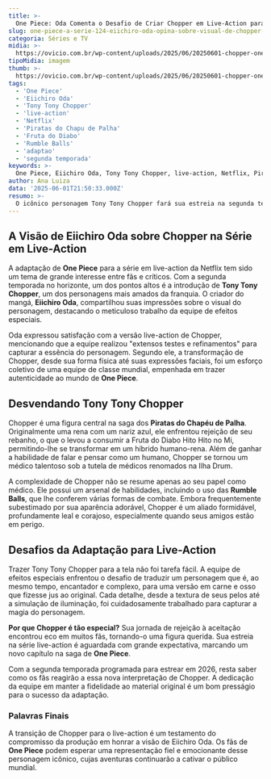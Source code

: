 ```yaml
---
title: >-
  One Piece: Oda Comenta o Desafio de Criar Chopper em Live-Action para a 2ª Temporada
slug: one-piece-a-serie-124-eiichiro-oda-opina-sobre-visual-de-chopper-na-2-temporada
categoria: Séries e TV
midia: >-
  https://ovicio.com.br/wp-content/uploads/2025/06/20250601-chopper-one-piece-a-serie.webp
tipoMidia: imagem
thumb: >-
  https://ovicio.com.br/wp-content/uploads/2025/06/20250601-chopper-one-piece-a-serie.webp
tags:
  - 'One Piece'
  - 'Eiichiro Oda'
  - 'Tony Tony Chopper'
  - 'live-action'
  - 'Netflix'
  - 'Piratas do Chapu de Palha'
  - 'Fruta do Diabo'
  - 'Rumble Balls'
  - 'adaptao'
  - 'segunda temporada'
keywords: >-
  One Piece, Eiichiro Oda, Tony Tony Chopper, live-action, Netflix, Piratas do Chapéu de Palha, Fruta do Diabo, Rumble Balls, adaptação, segunda temporada
author: Ana Luiza
data: '2025-06-01T21:50:33.000Z'
resumo: >-
  O icônico personagem Tony Tony Chopper fará sua estreia na segunda temporada da série em live-action de One Piece, com Eiichiro Oda elogiando a dedicação da equipe de efeitos especiais. Descubra os desafios e curiosidades sobre a adaptação do querido médico dos Piratas do Chapéu de Palha.
---
```


## A Visão de Eiichiro Oda sobre Chopper na Série em Live-Action

A adaptação de **One Piece** para a série em live-action da Netflix tem sido um tema de grande interesse entre fãs e críticos. Com a segunda temporada no horizonte, um dos pontos altos é a introdução de **Tony Tony Chopper**, um dos personagens mais amados da franquia. O criador do mangá, **Eiichiro Oda**, compartilhou suas impressões sobre o visual do personagem, destacando o meticuloso trabalho da equipe de efeitos especiais.

Oda expressou satisfação com a versão live-action de Chopper, mencionando que a equipe realizou "extensos testes e refinamentos" para capturar a essência do personagem. Segundo ele, a transformação de Chopper, desde sua forma física até suas expressões faciais, foi um esforço coletivo de uma equipe de classe mundial, empenhada em trazer autenticidade ao mundo de **One Piece**.

## Desvendando Tony Tony Chopper

Chopper é uma figura central na saga dos **Piratas do Chapéu de Palha**. Originalmente uma rena com um nariz azul, ele enfrentou rejeição de seu rebanho, o que o levou a consumir a Fruta do Diabo Hito Hito no Mi, permitindo-lhe se transformar em um híbrido humano-rena. Além de ganhar a habilidade de falar e pensar como um humano, Chopper se tornou um médico talentoso sob a tutela de médicos renomados na Ilha Drum.

A complexidade de Chopper não se resume apenas ao seu papel como médico. Ele possui um arsenal de habilidades, incluindo o uso das **Rumble Balls**, que lhe conferem várias formas de combate. Embora frequentemente subestimado por sua aparência adorável, Chopper é um aliado formidável, profundamente leal e corajoso, especialmente quando seus amigos estão em perigo.

## Desafios da Adaptação para Live-Action

Trazer Tony Tony Chopper para a tela não foi tarefa fácil. A equipe de efeitos especiais enfrentou o desafio de traduzir um personagem que é, ao mesmo tempo, encantador e complexo, para uma versão em carne e osso que fizesse jus ao original. Cada detalhe, desde a textura de seus pelos até a simulação de iluminação, foi cuidadosamente trabalhado para capturar a magia do personagem.

**Por que Chopper é tão especial?** Sua jornada de rejeição à aceitação encontrou eco em muitos fãs, tornando-o uma figura querida. Sua estreia na série live-action é aguardada com grande expectativa, marcando um novo capítulo na saga de **One Piece**.

Com a segunda temporada programada para estrear em 2026, resta saber como os fãs reagirão a essa nova interpretação de Chopper. A dedicação da equipe em manter a fidelidade ao material original é um bom presságio para o sucesso da adaptação.

### Palavras Finais

A transição de Chopper para o live-action é um testamento do compromisso da produção em honrar a visão de Eiichiro Oda. Os fãs de **One Piece** podem esperar uma representação fiel e emocionante desse personagem icônico, cujas aventuras continuarão a cativar o público mundial.
